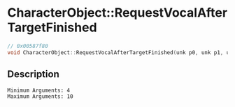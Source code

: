# CharacterObject::RequestVocalAfterTargetFinished
```c
// 0x00587f80
void CharacterObject::RequestVocalAfterTargetFinished(unk p0, unk p1, unk p2, unk p3, ...)
```
## Description
```
Minimum Arguments: 4
Maximum Arguments: 10
```
